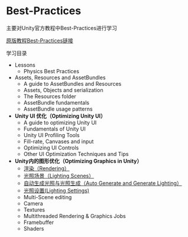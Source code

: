 # Best-Practices
主要对Unity官方教程中Best-Practices进行学习

[原版教程Best-Practices链接](https://unity3d.com/cn/learn/tutorials/s/best-practices)

学习目录
- Lessons
  - Physics Best Practices
- Assets, Resources and AssetBundles
  - A guide to AssetBundles and Resources
  - Assets, Objects and serialization
  - The Resources folder
  - AssetBundle fundamentals
  - AssetBundle usage patterns
- **Unity UI 优化（Optimizing Unity UI）**
  - A guide to optimizing Unity UI
  - Fundamentals of Unity UI
  - Unity UI Profiling Tools
  - Fill-rate, Canvases and input
  - Optimizing UI Controls
  - Other UI Optimization Techniques and Tips
- **Unity内的图形优化（Optimizing Graphics in Unity）**
  - [渲染（Rendering）](/Rendering/Rendering.md)
  - [光照场景（Lighting Scenes）](/Rendering/Lighting-Scenes.md)
  - [自动生成光照与光照生成（Auto Generate and Generate Lighting）](/Rendering/Auto-Generate-and-Generate-Lighting.md)
  - [光照设置(Lighting Settings)](/Rendering/Lighting-Settings.md)
  - Multi-Scene editing
  - Camera
  - Textures
  - Multithreaded Rendering & Graphics Jobs
  - Framebuffer
  - Shaders
